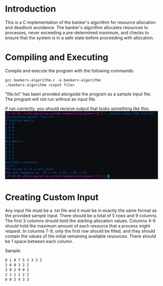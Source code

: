 # Introduction

This is a C implementation of the banker's algorithm for resource allocation and deadlock avoidance. The banker's algorithm allocates resources to processes, never exceeding a pre-determined maximum, and checks to ensure that the system is in a safe state before proceeding with allocation. 

# Compiling and Executing

Compile and execute the program with the following commands:
```
gcc bankers-algorithm.c -o bankers-algorithm
./bankers-algorithm <input file>
```

"file.txt" has been provided alongside the program as a sample input file. The program will not run without an input file. 

If run correctly, you should receive output that looks something like this:
![Sample output](sample_output.png)

# Creating Custom Input

Any input file must be a .txt file and it must be in exactly the same format as the provided sample input. There should be a total of 5 rows and 9 columns. The first 3 columns should hold the starting allocation values. Columns 4-6 should hold the maximum amount of each resource that a process might request. In columns 7-9, only the first row should be filled, and they should contain the values of the initial remaining available resources. There should be 1 space between each column.

Sample:
```
0 1 0 7 5 3 3 3 2
2 0 0 3 2 2
3 0 2 9 0 2
2 1 1 2 2 2
0 0 2 4 3 3
```
